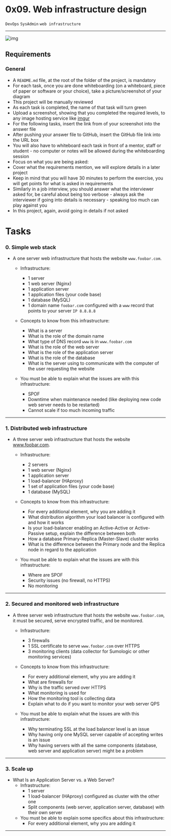# 0x09. Web infrastructure design
`DevOps` `SysAdmin` `web infrastructure`
<hr>

![img](/images/Technical.jpg)
## Requirements
### General
- A `README.md` file, at the root of the folder of the project, is mandatory
- For each task, once you are done whiteboarding (on a whiteboard, piece of paper or software or your choice), take a picture/screenshot of your diagram
- This project will be manually reviewed
- As each task is completed, the name of that task will turn green
- Upload a screenshot, showing that you completed the required levels, to any image hosting service like [imgur](https://imgur.com/)
- For the following tasks, insert the link from of your screenshot into the answer file
- After pushing your answer file to GitHub, insert the GitHub file link into the URL box
- You will also have to whiteboard each task in front of a mentor, staff or student - no computer or notes will be allowed during the whiteboarding session
- Focus on what you are being asked:
- Cover what the requirements mention, we will explore details in a later project
- Keep in mind that you will have 30 minutes to perform the exercise, you will get points for what is asked in requirements
- Similarly in a job interview, you should answer what the interviewer asked for, be careful about being too verbose - always ask the interviewer if going into details is necessary - speaking too much can play against you
- In this project, again, avoid going in details if not asked

# Tasks

### 0. Simple web stack
- A one server web infrastructure that hosts the website `www.foobar.com`.

    - Infrastructure:
       - 1 server
        - 1 web server (Nginx)
        - 1 application server
        - 1 application files (your code base)
        - 1 database (MySQL)
        - 1 domain name `foobar.com` configured with a `www` record that points to your server `IP 8.8.8.8`

    - Concepts to know from this infrastructure:
        - What is a server
        - What is the role of the domain name
        - What type of DNS record `www` is in `www.foobar.com`
        - What is the role of the web server
        - What is the role of the application server
        - What is the role of the database
        - What is the server using to communicate with the computer of the user requesting the website
        
    - You must be able to explain what the issues are with this infrastructure:
        - SPOF
        - Downtime when maintenance needed (like deploying new code web server needs to be restarted)
        - Cannot scale if too much incoming traffic
<hr>

### 1. Distributed web infrastructure
- A three server web infrastructure that hosts the website www.foobar.com.

    - Infrastructure:
       - 2 servers
       - 1 web server (Nginx)
       - 1 application server
       - 1 load-balancer (HAproxy)
       - 1 set of application files (your code base)
       - 1 database (MySQL)

    - Concepts to know from this infrastructure:
        - For every additional element, why you are adding it
        - What distribution algorithm your load balancer is configured with and how it works
        - Is your load-balancer enabling an Active-Active or Active-Passive setup, explain the difference between both
        - How a database Primary-Replica (Master-Slave) cluster works
        - What is the difference between the Primary node and the Replica node in regard to the application
        
    - You must be able to explain what the issues are with this infrastructure:
        - Where are SPOF
        - Security issues (no firewall, no HTTPS)
        - No monitoring

<hr>

### 2. Secured and monitored web infrastructure
- A three server web infrastructure that hosts the website `www.foobar.com`, it must be secured, serve encrypted traffic, and be monitored.

    - Infrastructure:
        - 3 firewalls
        - 1 SSL certificate to serve `www.foobar.com` over HTTPS
        - 3 monitoring clients (data collector for Sumologic or other monitoring services)

    - Concepts to know from this infrastructure:
        - For every additional element, why you are adding it
        - What are firewalls for
        - Why is the traffic served over HTTPS
        - What monitoring is used for
        - How the monitoring tool is collecting data
        - Explain what to do if you want to monitor your web server QPS

    - You must be able to explain what the issues are with this infrastructure:
        - Why terminating SSL at the load balancer level is an issue
        - Why having only one MySQL server capable of accepting writes is an issue
        - Why having servers with all the same components (database, web server and application server) might be a problem
<hr>

### 3. Scale up
- What Is an Application Server vs. a Web Server?
    - Infrastructure:
        - 1 server
        - 1 load-balancer (HAproxy) configured as cluster with the other one
        - Split components (web server, application server, database) with their own server
    - You must be able to explain some specifics about this infrastructure:
        - For every additional element, why you are adding it
<hr>
